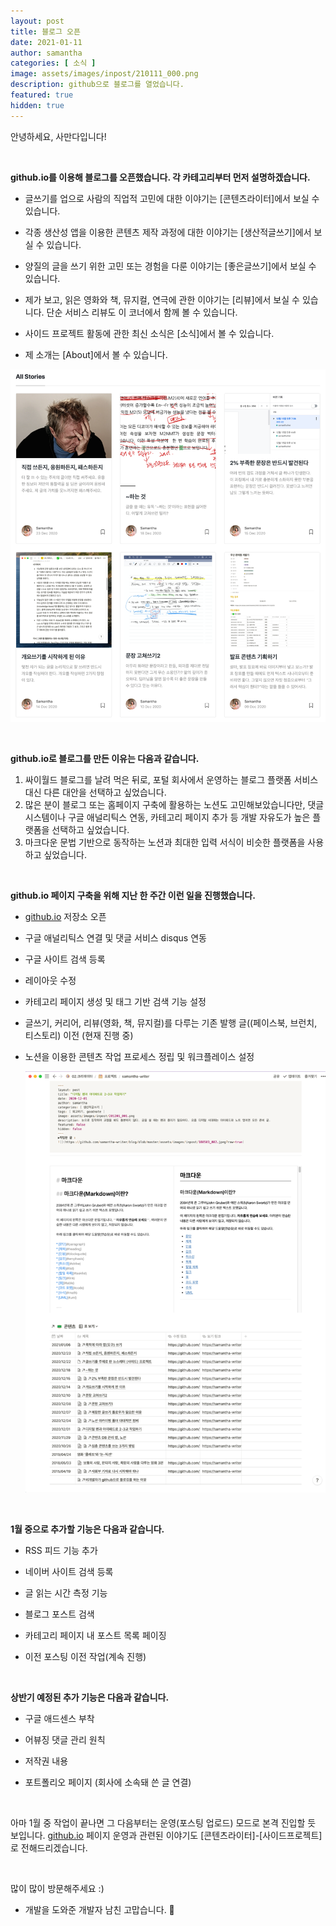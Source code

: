 ```yaml
---
layout: post
title: 블로그 오픈
date: 2021-01-11
author: samantha
categories: [ 소식 ]
image: assets/images/inpost/210111_000.png
description: github으로 블로그를 열었습니다.
featured: true
hidden: true
---
```


안녕하세요, 사만다입니다!

<br/>

**github.io를 이용해 블로그를 오픈했습니다. 각 카테고리부터 먼저 설명하겠습니다.**

- 글쓰기를 업으로 사람의 직업적 고민에 대한 이야기는 [콘텐츠라이터]에서 보실 수 있습니다.

- 각종 생산성 앱을 이용한 콘텐츠 제작 과정에 대한 이야기는 [생산적글쓰기]에서 보실 수 있습니다.

- 양질의 글을 쓰기 위한 고민 또는 경험을 다룬 이야기는 [좋은글쓰기]에서 보실 수 있습니다.

- 제가 보고, 읽은 영화와 책, 뮤지컬, 연극에 관한 이야기는 [리뷰]에서 보실 수 있습니다. 단순 서비스 리뷰도 이 코너에서 함께 볼 수 있습니다.

- 사이드 프로젝트 활동에 관한 최신 소식은 [소식]에서 볼 수 있습니다.
- 제 소개는 [About]에서 볼 수 있습니다.

![](https://github.com/samantha-writer/blog/blob/master/assets/images/inpost/210111_000.png?raw=true)

<br/>

**github.io로 블로그를 만든 이유는 다음과 같습니다.** 

1. 싸이월드 블로그를 날려 먹은 뒤로, 포털 회사에서 운영하는 블로그 플랫폼 서비스 대신 다른 대안을 선택하고 싶었습니다. 
2. 많은 분이 블로그 또는 홈페이지 구축에 활용하는 노션도 고민해보았습니다만, 댓글 시스템이나 구글 애널리틱스 연동, 카테고리 페이지 추가 등 개발 자유도가 높은 플랫폼을 선택하고 싶었습니다. 
3. 마크다운 문법 기반으로 동작하는 노션과 최대한 입력 서식이 비슷한 플랫폼을 사용하고 싶었습니다. 

<br/>

**github.io 페이지 구축을 위해 지난 한 주간 이런 일을 진행했습니다.**

- [github.io](http://github.io) 저장소 오픈

- 구글 애널리틱스 연결 및 댓글 서비스 disqus 연동

- 구글 사이트 검색 등록

- 레이아웃 수정

- 카테고리 페이지 생성 및 태그 기반 검색 기능 설정

- 글쓰기, 커리어, 리뷰(영화, 책, 뮤지컬)를 다루는 기존 발행 글((페이스북, 브런치, 티스토리) 이전 (현재 진행 중)

- 노션을 이용한 콘텐츠 작업 프로세스 정립 및 워크플레이스 설정

    ![](https://github.com/samantha-writer/blog/blob/master/assets/images/inpost/210111_001.png?raw=true)

<br/>

**1월 중으로 추가할 기능은 다음과 같습니다.** 

- RSS 피드 기능 추가

- 네이버 사이트 검색 등록

- 글 읽는 시간 측정 기능

- 블로그 포스트 검색

- 카테고리 페이지 내 포스트 목록 페이징

- 이전 포스팅 이전 작업(계속 진행)

<br/>

**상반기 예정된 추가 기능은 다음과 같습니다.**

- 구글 애드센스 부착

- 어뷰징 댓글 관리 원칙

- 저작권 내용

- 포트폴리오 페이지 (회사에 소속돼 쓴 글 연결)

<br/>

아마 1월 중 작업이 끝나면 그 다음부터는 운영(포스팅 업로드) 모드로 본격 진입할 듯 보입니다. [github.io](http://github.io) 페이지 운영과 관련된 이야기도 [콘텐츠라이터]-[사이드프로젝트]로 전해드리겠습니다. 

<br/>

많이 많이 방문해주세요 :)  

+ 개발을 도와준 개발자 남친 고맙습니다. 🙂

<br/>

